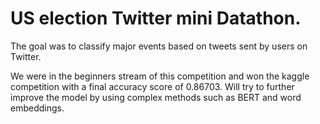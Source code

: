 # US election Twitter mini Datathon. 


The goal was to classify major events based on tweets sent by users on Twitter.

We were in the beginners stream of this competition and won the kaggle competition with a final accuracy score of 0.86703. 
Will try to further improve the model by using complex methods such as BERT and word embeddings. 
